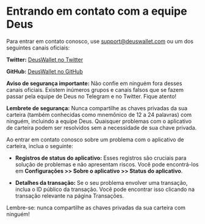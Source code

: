 # Entrando em contato com a equipe Deus

Para entrar em contato conosco, use support@deuswallet.com ou um dos seguintes canais oficiais:

**Twitter:**
[DeusWallet no Twitter](https://twitter.com/DeusWallet?lang=en)

**GitHub:**
[DeusWallet no GitHub](https://github.com/DeusWallet)

**Aviso de segurança importante:**
Não confie em ninguém fora desses canais oficiais. Existem inúmeros grupos e canais falsos que se fazem passar pela equipe de Deus no Telegram e no Twitter. Fique atento!

**Lembrete de segurança:**
Nunca compartilhe as chaves privadas da sua carteira (também conhecidas como mnemônico de 12 a 24 palavras) com ninguém, incluindo a equipe Deus. Quaisquer problemas com o aplicativo de carteira podem ser resolvidos sem a necessidade de sua chave privada.

Ao entrar em contato conosco sobre um problema com o aplicativo de carteira, inclua o seguinte:

- **Registros de status do aplicativo:** Esses registros são cruciais para solução de problemas e não apresentam riscos. Você pode encontrá-los em **Configurações >> Sobre o aplicativo >> Status do aplicativo**.

- **Detalhes da transação:** Se o seu problema envolver uma transação, inclua o ID público da transação. Você pode encontrar isso clicando na transação relevante na página Transações.

Lembre-se: nunca compartilhe as chaves privadas da sua carteira com ninguém!